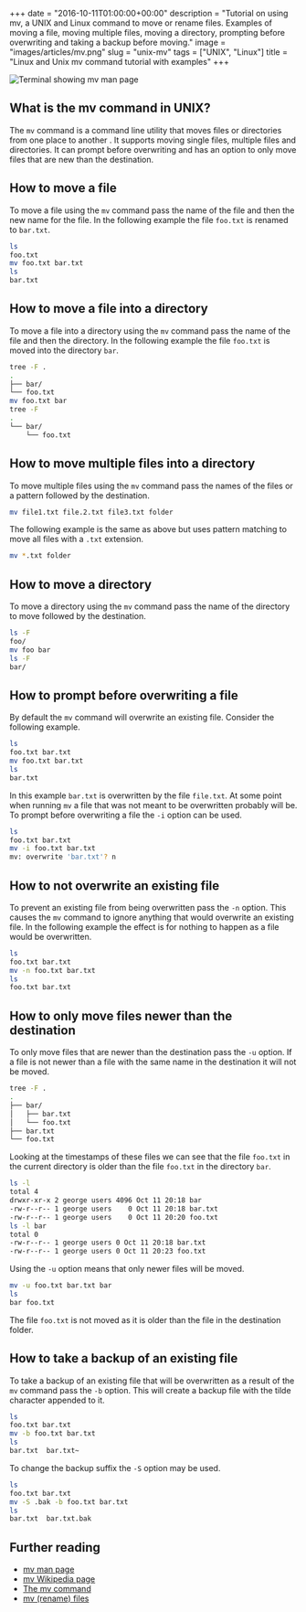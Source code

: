 +++
date = "2016-10-11T01:00:00+00:00"
description = "Tutorial on using mv, a UNIX and Linux command to move or rename files. Examples of moving a file, moving multiple files, moving a directory, prompting before overwriting and taking a backup before moving."
image = "images/articles/mv.png"
slug = "unix-mv"
tags = ["UNIX", "Linux"]
title = "Linux and Unix mv command tutorial with examples"
+++

![Terminal showing mv man page][2]

## What is the mv command in UNIX?

The `mv` command is a command line utility that moves files or directories from
one place to another . It supports moving single files, multiple files and
directories. It can prompt before overwriting and has an option to only move
files that are new than the destination.

## How to move a file

To move a file using the `mv` command pass the name of the file and then the new
name for the file. In the following example the file `foo.txt` is renamed to
`bar.txt`.

```sh
ls
foo.txt
mv foo.txt bar.txt
ls
bar.txt
```

## How to move a file into a directory

To move a file into a directory using the `mv` command pass the name of the file
and then the directory. In the following example the file `foo.txt` is moved
into the directory `bar`.

```sh
tree -F .
.
├── bar/
└── foo.txt
mv foo.txt bar
tree -F
.
└── bar/
    └── foo.txt
```

## How to move multiple files into a directory

To move multiple files using the `mv` command pass the names of the files or a
pattern followed by the destination.

```sh
mv file1.txt file.2.txt file3.txt folder
```

The following example is the same as above but uses pattern matching to move all
files with a `.txt` extension.

```sh
mv *.txt folder
```

## How to move a directory

To move a directory using the `mv` command pass the name of the directory to
move followed by the destination.

```sh
ls -F
foo/
mv foo bar
ls -F
bar/
```

## How to prompt before overwriting a file

By default the `mv` command will overwrite an existing file. Consider the
following example.

```sh
ls
foo.txt bar.txt
mv foo.txt bar.txt
ls
bar.txt
```

In this example `bar.txt` is overwritten by the file `file.txt`. At some point
when running `mv` a file that was not meant to be overwritten probably will be.
To prompt before overwriting a file the `-i` option can be used.

```sh
ls
foo.txt bar.txt
mv -i foo.txt bar.txt
mv: overwrite 'bar.txt'? n
```

## How to not overwrite an existing file

To prevent an existing file from being overwritten pass the `-n` option. This
causes the `mv` command to ignore anything that would overwrite an existing
file. In the following example the effect is for nothing to happen as a file
would be overwritten.

```sh
ls
foo.txt bar.txt
mv -n foo.txt bar.txt
ls
foo.txt bar.txt
```

## How to only move files newer than the destination

To only move files that are newer than the destination pass the `-u` option. If
a file is not newer than a file with the same name in the destination it will
not be moved.

```sh
tree -F .
.
├── bar/
│   ├── bar.txt
│   └── foo.txt
├── bar.txt
└── foo.txt
```

Looking at the timestamps of these files we can see that the file `foo.txt` in
the current directory is older than the file `foo.txt` in the directory `bar`.

```sh
ls -l
total 4
drwxr-xr-x 2 george users 4096 Oct 11 20:18 bar
-rw-r--r-- 1 george users    0 Oct 11 20:18 bar.txt
-rw-r--r-- 1 george users    0 Oct 11 20:20 foo.txt
ls -l bar
total 0
-rw-r--r-- 1 george users 0 Oct 11 20:18 bar.txt
-rw-r--r-- 1 george users 0 Oct 11 20:23 foo.txt
```

Using the `-u` option means that only newer files will be moved.

```sh
mv -u foo.txt bar.txt bar
ls
bar foo.txt
```

The file `foo.txt` is not moved as it is older than the file in the destination
folder.

## How to take a backup of an existing file

To take a backup of an existing file that will be overwritten as a result of the
`mv` command pass the `-b` option. This will create a backup file with the tilde
character appended to it.

```sh
ls
foo.txt bar.txt
mv -b foo.txt bar.txt
ls
bar.txt  bar.txt~
```

To change the backup suffix the `-S` option may be used.

```sh
ls
foo.txt bar.txt
mv -S .bak -b foo.txt bar.txt
ls
bar.txt  bar.txt.bak
```

## Further reading

- [mv man page][1]
- [mv Wikipedia page][3]
- [The mv command][4]
- [mv (rename) files][5]

[1]: http://linux.die.net/man/1/mv
[2]: /images/articles/mv.webp "Linux and Unix mv command"
[3]: https://en.wikipedia.org/wiki/Mv
[4]: http://linfo.org/mv.html
[5]: https://www.gnu.org/software/coreutils/manual/coreutils.html#mv-invocation
